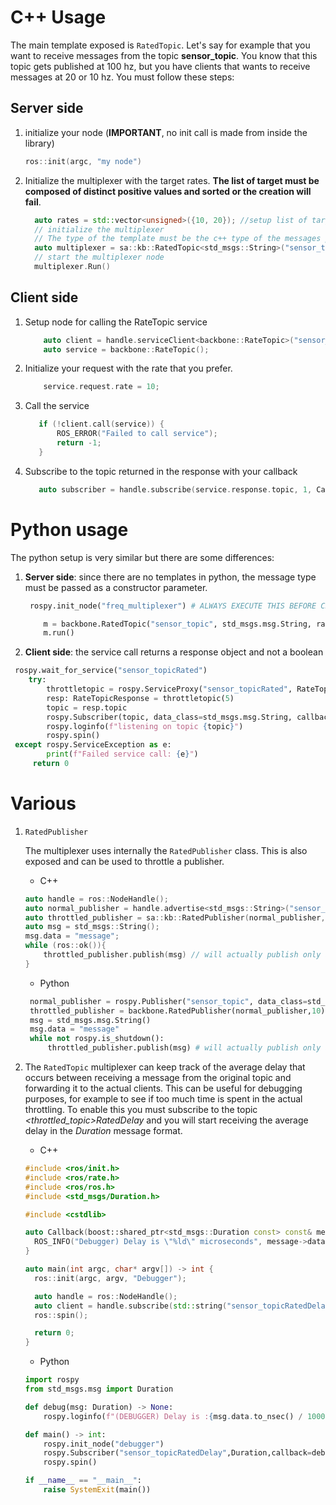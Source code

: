 # C++ Usage

The main template exposed is ```RatedTopic```. Let's say for example that you want to receive messages from the topic **sensor_topic**. You know that this topic gets published at 100 hz, but you have clients that wants to receive messages at 20 or 10 hz. You must follow these steps:
## Server side 

1.  initialize your node (**IMPORTANT**, no init call is made from inside the library)
    ```c++
    ros::init(argc, "my node")
    ```
2. Initialize the multiplexer with the target rates. **The list of target must be composed of distinct positive values and sorted or the creation will fail**.
    ```c++
      auto rates = std::vector<unsigned>({10, 20}); //setup list of target rates. 
      // initialize the multiplexer
      // The type of the template must be the c++ type of the messages published on the topic
      auto multiplexer = sa::kb::RatedTopic<std_msgs::String>("sensor_topic",rates)
      // start the multiplexer node
      multiplexer.Run()
    
    ```
## Client side

1. Setup node for calling the RateTopic service
    ```c++
        auto client = handle.serviceClient<backbone::RateTopic>("sensor_topicRated");
        auto service = backbone::RateTopic();
    ```
2. Initialize your request with the rate that you prefer.
    ```c++
        service.request.rate = 10;
    ```
3. Call the service 
     ```c++
        if (!client.call(service)) {
        	ROS_ERROR("Failed to call service");
        	return -1;
        }
    ```
4. Subscribe to the topic returned in the response with your callback
     ```c++
     	auto subscriber = handle.subscribe(service.response.topic, 1, Callback);
    ```

# Python usage

The python setup is very similar  but there are some differences:

1. **Server side**: since there are no templates in python, the message type must be passed as a constructor parameter. 

   ```python
   	rospy.init_node("freq_multiplexer") # ALWAYS EXECUTE THIS BEFORE CREATING THE MULTIPLEXER
   
       m = backbone.RatedTopic("sensor_topic", std_msgs.msg.String, rates=[10, 20])
       m.run()
   ```

2.  **Client side**: the service call returns a response object and not a boolean 

   ```python
   	rospy.wait_for_service("sensor_topicRated")
       try:
           throttletopic = rospy.ServiceProxy("sensor_topicRated", RateTopic)
           resp: RateTopicResponse = throttletopic(5) 	
           topic = resp.topic
           rospy.Subscriber(topic, data_class=std_msgs.msg.String, callback=callback)
           rospy.loginfo(f"listening on topic {topic}")
           rospy.spin()
   	except rospy.ServiceException as e:
           print(f"Failed service call: {e}")
      	return 0
   ```

   

# Various 

1. ```RatedPublisher```

   The multiplexer uses internally the ```RatedPublisher``` class. This is also exposed and can be used to throttle a publisher.

   - C++

   ```c++
   auto handle = ros::NodeHandle();
   auto normal_publisher = handle.advertise<std_msgs::String>("sensor_topic", 10);
   auto throttled_publisher = sa::kb::RatedPublisher(normal_publisher, 10);
   auto msg = std_msgs::String();
   msg.data = "message";
   while (ros::ok()){
       throttled_publisher.publish(msg) // will actually publish only at a frequency of 10Hz
   }
   
   ```

   - Python 

    ```python
     normal_publisher = rospy.Publisher("sensor_topic", data_class=std_msgs.msg.String,queue_size=10)
     throttled_publisher = backbone.RatedPublisher(normal_publisher,10)
     msg = std_msgs.msg.String()
     msg.data = "message"
     while not rospy.is_shutdown():
         throttled_publisher.publish(msg) # will actually publish only at a frequency of 10Hz
    ```

     

 2. The ```RatedTopic``` multiplexer can  keep track of the average delay that occurs between receiving a message from the original topic and forwarding it to the actual clients. This can be useful for debugging purposes, for example to see if too much time is spent in the actual throttling. To enable this you must subscribe to the topic _<throttled_topic>RatedDelay_ and you will start receiving the average delay in the _Duration_ message format.

    - C++
    
    ```c++
    #include <ros/init.h>
    #include <ros/rate.h>
    #include <ros/ros.h>
    #include <std_msgs/Duration.h>
    
    #include <cstdlib>
    
    auto Callback(boost::shared_ptr<std_msgs::Duration const> const& message) -> void {
      ROS_INFO("Debugger) Delay is \"%ld\" microseconds", message->data.toNSec() / 1000);
    }
    
    auto main(int argc, char* argv[]) -> int {
      ros::init(argc, argv, "Debugger");
    
      auto handle = ros::NodeHandle();
      auto client = handle.subscribe(std::string("sensor_topicRatedDelay", 1, Callback);
      ros::spin();
    
      return 0;
    }
    ```
    
    - Python
    
    ```python
    import rospy
    from std_msgs.msg import Duration
    
    def debug(msg: Duration) -> None:
        rospy.loginfo(f"(DEBUGGER) Delay is :{msg.data.to_nsec() / 1000} microseconds")
    
    def main() -> int:
        rospy.init_node("debugger")
        rospy.Subscriber("sensor_topicRatedDelay",Duration,callback=debug, queue_size=1)
        rospy.spin()
    
    if __name__ == "__main__":
        raise SystemExit(main())
    ```
    
    
    
    